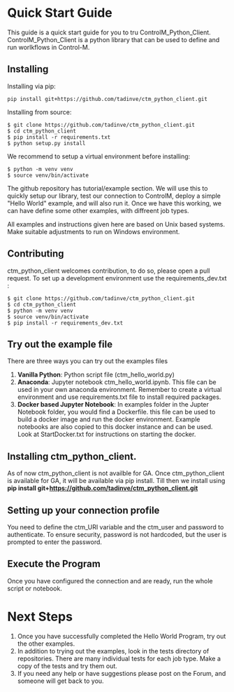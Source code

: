 # Quick Start Guide

This guide is a quick start guide for you to tru ControlM_Python_Client. ControlM_Python_Client is a python library that can be used to define and run worlkflows in Control-M.

## Installing

Installing via pip:
```
pip install git+https://github.com/tadinve/ctm_python_client.git
```

Installing from source:
```
$ git clone https://github.com/tadinve/ctm_python_client.git
$ cd ctm_python_client
$ pip install -r requirements.txt
$ python setup.py install
```

We recommend to setup a virtual environment before installing:
```
$ python -m venv venv
$ source venv/bin/activate
```

The github repository has tutorial/example section. We will use this to quickly setup our library, test our connection to ControlM, deploy a simple "Hello World" example, and will also run it. Once we have this working, we can have define some other examples, with diffreent job types.

All examples and instructions given here are based on Unix based systems. Make suitable adjustments to run on Windows environment.

## Contributing
ctm_python_client welcomes contribution, to do so, please open a pull request.
To set up a development environment use the requirements_dev.txt :
```
$ git clone https://github.com/tadinve/ctm_python_client.git
$ cd ctm_python_client
$ python -m venv venv
$ source venv/bin/activate
$ pip install -r requirements_dev.txt
```
## Try out the example file

There are three ways you can try out the examples files
1) **Vanilla Python**: Python script file (ctm_hello_world.py)
2) **Anaconda**: Jupyter notebook ctm_hello_world.ipynb. This file can be used in your own anaconda environment. Remember to create a virtual environment and use requirements.txt file to install required packages.
3) **Docker based Jupyter Notebook**: In examples folder in the Jupter Notebook folder, you would find a Dockerfile. this file can be used to build a docker image and run the docker environment. Example notebooks are also copied to this docker instance and can be used. Look at StartDocker.txt for instructions on starting the docker.

## Installing ctm_python_client.
As of now ctm_python_client is not availble for GA. Once ctm_python_client is available for GA, it will be available via pip install. Till then we install using **pip install git+https://github.com/tadinve/ctm_python_client.git**

## Setting up your connection profile

You need to define the ctm_URI variable and the ctm_user and password to authenticate. To ensure security, password is not hardcoded, but the user is prompted to enter the password.

## Execute the Program 

Once you have configured the connection and are ready, run the whole script or notebook. 



# Next Steps

1) Once you have successfully completed the Hello World Program, try out the other examples.
2) In addition to trying out the examples, look in the tests directory of repositories. There are many individual tests for each job type. Make a copy of the tests and try them out.
3) If you need any help or have suggestions please post on the Forum, and someone will get back to you.




  
